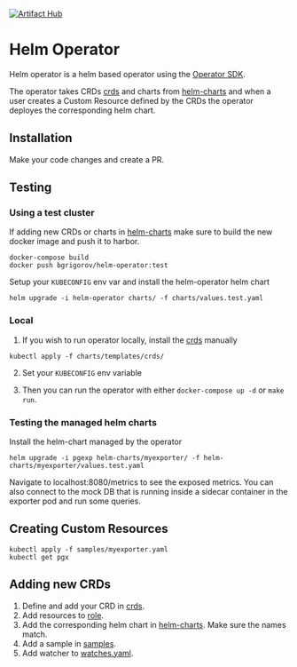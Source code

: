 [![Artifact Hub](https://img.shields.io/endpoint?url=https://artifacthub.io/badge/repository/helm-operator)](https://artifacthub.io/packages/search?repo=helm-operator)

# Helm Operator
Helm operator is a helm based operator using the [Operator SDK](https://sdk.operatorframework.io/docs/building-operators/helm/tutorial/).

The operator takes CRDs [crds](charts/templates/crds/) and charts from [helm-charts](helm-charts) and when a user creates a Custom Resource defined by the CRDs the operator deployes the corresponding helm chart.

## Installation
Make your code changes and create a PR. 

## Testing

### Using a test cluster
If adding new CRDs or charts in [helm-charts](helm-charts) make sure to build the new docker image and push it to harbor. 
```
docker-compose build
docker push bgrigorov/helm-operator:test
```

Setup your `KUBECONFIG` env var and install the helm-operator helm chart
```
helm upgrade -i helm-operator charts/ -f charts/values.test.yaml
```

### Local 
1. If you wish to run operator locally, install the [crds](charts/templates/crds/) manually
```
kubectl apply -f charts/templates/crds/
```

2. Set your `KUBECONFIG` env variable

3. Then you can run the operator with either `docker-compose up -d` or `make run`. 

### Testing the managed helm charts
Install the helm-chart managed by the operator
```
helm upgrade -i pgexp helm-charts/myexporter/ -f helm-charts/myexporter/values.test.yaml
```
Navigate to localhost:8080/metrics to see the exposed metrics. You can also connect to the mock DB that is running inside a sidecar container in the exporter pod and run some queries.

## Creating Custom Resources
```
kubectl apply -f samples/myexporter.yaml
kubectl get pgx
```

## Adding new CRDs
1. Define and add your CRD in [crds](charts/templates/crds/).
2. Add resources to [role](charts/templates/role.yaml).
3. Add the corresponding helm chart in [helm-charts](helm-charts). Make sure the names match.
4. Add a sample in [samples](samples).
5. Add watcher to [watches.yaml](watches.yaml).
